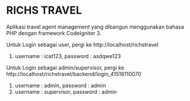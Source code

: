 # RICHS TRAVEL
Aplikasi travel agent management yang dibangun menggunakan bahasa PHP dengan framework CodeIgniter 3.

Untuk Login sebagai user,
pergi ke http://localhost/richstravel
 1. username : icat123, password : asdqwe123
  
Untuk Login sebagai admin/supervisor,
pergi ke http://localhost/richstravel/backend/login_41518110070
 1. username : admin, password : admin
 2. username : supervisor, password : admin